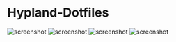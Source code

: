 # Hypland-Dotfiles

![screenshot]([https://github.com/Algorithm79/Hyprland-Dotfiles/blob/main/screenshot.png?raw=true)
![screenshot]([https://github.com/Algorithm79/Hyprland-Dotfiles/blob/main/screenshot1.png)
![screenshot]([https://github.com/Algorithm79/Hyprland-Dotfiles/blob/main/screenshot2.png)
![screenshot]([https://github.com/Algorithm79/Hyprland-Dotfiles/blob/main/screenshot3.png)
